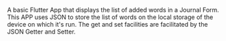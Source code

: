 A basic Flutter App that displays the list of added words in a Journal Form.
This APP uses JSON to store the list of words on the local storage of the device on which it's run.
The get and set facilities are facilitated by the JSON Getter and Setter.
